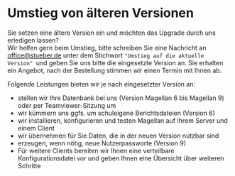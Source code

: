 # Umstieg von älteren Versionen

Sie setzen eine ältere Version ein und möchten das Upgrade durch uns erledigen lassen? <br/>Wir helfen gern beim Umstieg, bitte schreiben Sie eine Nachricht an [office@stueber.de](mailto:office@stueber.de) unter dem Stichwort `"Umstieg auf die aktuelle Version" `und geben Sie uns bitte die eingesetzte Version an. Sie erhalten ein Angebot, nach der Bestellung stimmen wir einen Termin mit Ihnen ab. <br/>

Folgende Leistungen bieten wir je nach eingesetzter Version an:

*  stellen wir Ihre Datenbank bei uns (Version Magellan 6 bis Magellan 9) oder per Teamviewer-Sitzung um
*  wir kümmern uns ggfs. um schuleigene Berichtsdateien (Version 6)
*  wir installieren, konfigurieren und testen Magellan auf Ihrem Server und einem Client
*  wir übernehmen für Sie Daten, die in der neuen Version nutzbar sind
*  erzeugen, wenn nötig, neue Nutzerpassworte (Version 9)
*  Für weitere Clients bereiten wir Ihnen eine verteilbare Konfigurationsdatei vor und geben Ihnen eine Übersicht über weiteren Schritte